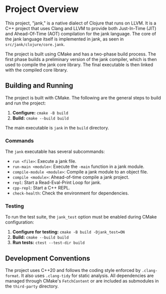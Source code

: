 # Project Overview

This project, "jank," is a native dialect of Clojure that runs on LLVM. It is a C++ project that uses Clang and LLVM to provide both Just-In-Time (JIT) and Ahead-Of-Time (AOT) compilation for the jank language. The core of the jank language itself is implemented in jank, as seen in `src/jank/clojure/core.jank`.

The project is built using CMake and has a two-phase build process. The first phase builds a preliminary version of the jank compiler, which is then used to compile the jank core library. The final executable is then linked with the compiled core library.

## Building and Running

The project is built with CMake. The following are the general steps to build and run the project:

1.  **Configure:** `cmake -B build`
2.  **Build:** `cmake --build build`

The main executable is `jank` in the `build` directory.

### Commands

The `jank` executable has several subcommands:

*   `run <file>`: Execute a jank file.
*   `run-main <module>`: Execute the `-main` function in a jank module.
*   `compile-module <module>`: Compile a jank module to an object file.
*   `compile <module>`: Ahead-of-time compile a jank project.
*   `repl`: Start a Read-Eval-Print Loop for jank.
*   `cpp-repl`: Start a C++ REPL.
*   `check-health`: Check the environment for dependencies.

### Testing

To run the test suite, the `jank_test` option must be enabled during CMake configuration:

1.  **Configure for testing:** `cmake -B build -Djank_test=ON`
2.  **Build:** `cmake --build build`
3.  **Run tests:** `ctest --test-dir build`

## Development Conventions

The project uses C++20 and follows the coding style enforced by `.clang-format`. It also uses `.clang-tidy` for static analysis. All dependencies are managed through CMake's `FetchContent` or are included as submodules in the `third-party` directory.
